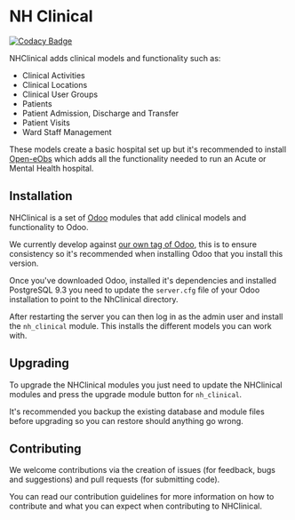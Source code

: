 # NH Clinical
[![Codacy Badge](https://api.codacy.com/project/badge/Grade/40c8b82dfcc74bba88c4e02770323039)](https://www.codacy.com/app/BJSS/nhclinical?utm_source=github.com&amp;utm_medium=referral&amp;utm_content=NeovaHealth/nhclinical&amp;utm_campaign=Badge_Grade)

NHClinical adds clinical models and functionality such as:
- Clinical Activities
- Clinical Locations
- Clinical User Groups
- Patients
- Patient Admission, Discharge and Transfer
- Patient Visits
- Ward Staff Management

These models create a basic hospital set up but it's recommended to install
[Open-eObs](https://github.com/NeovaHealth/openeobs) which adds all the functionality
needed to run an Acute or Mental Health hospital.

## Installation
NHClinical is a set of [Odoo](https://www.odoo.com/) modules that add clinical models 
and functionality to Odoo.

We currently develop against [our own tag of Odoo](https://github.com/bjss/odoo/tree/liveobs_1.11.1), 
this is to ensure consistency so it's recommended when installing Odoo that you 
install this version.

Once you've downloaded Odoo, installed it's dependencies and installed PostgreSQL 9.3
you need to update the `server.cfg` file of your Odoo installation to point to 
the NhClinical directory.

After restarting the server you can then log in as the admin user and install the
`nh_clinical` module. This installs the different models you can work with.

## Upgrading
To upgrade the NHClinical modules you just need to update the NHClinical modules and
press the upgrade module button for `nh_clinical`.

It's recommended you backup the existing database and module files before upgrading
so you can restore should anything go wrong.

## Contributing
We welcome contributions via the creation of issues (for feedback, bugs and suggestions)
and pull requests (for submitting code). 

You can read our contribution guidelines for more information on how to contribute
and what you can expect when contributing to NHClinical.

